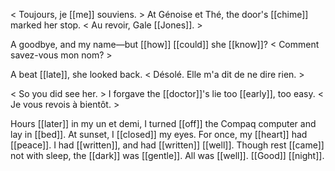   
< Toujours, je [[me]] souviens. > At Génoise et Thé, the door's [[chime]] marked her stop. < Au revoir, Gale [[Jones]]. >  
  
A goodbye, and my name—but [[how]] [[could]] she [[know]]? < Comment savez-vous mon nom? >  
  
A beat [[late]], she looked back. < Désolé. Elle m'a dit de ne dire rien. >  
  
< So you did see her. > I forgave the [[doctor]]'s lie too [[early]], too easy. < Je vous revois à bientôt. >  
  
Hours [[later]] in my un et demi, I turned [[off]] the Compaq computer and lay in [[bed]]. At sunset, I [[closed]] my eyes. For once, my [[heart]] had [[peace]]. I had [[written]], and had [[written]] [[well]]. Though rest [[came]] not with sleep, the [[dark]] was [[gentle]]. All was [[well]]. [[Good]] [[night]].